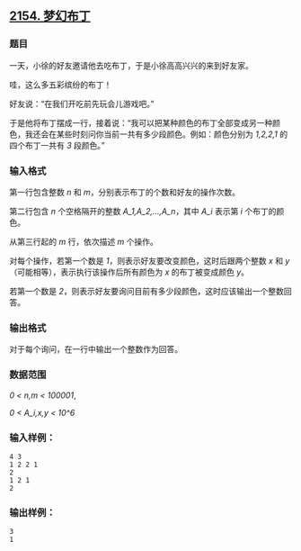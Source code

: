 ## [2154. 梦幻布丁](https://www.acwing.com/problem/content/2156/)

### 题目

一天，小徐的好友邀请他去吃布丁，于是小徐高高兴兴的来到好友家。

哇，这么多五彩缤纷的布丁！

好友说：“在我们开吃前先玩会儿游戏吧。”

于是他将布丁摆成一行，接着说：“我可以把某种颜色的布丁全部变成另一种颜色，我还会在某些时刻问你当前一共有多少段颜色。例如：颜色分别为 *1,2,2,1* 的四个布丁一共有 *3* 段颜色。”

### 输入格式

第一行包含整数 *n* 和 *m*，分别表示布丁的个数和好友的操作次数。

第二行包含 *n* 个空格隔开的整数 *A_1,A_2,…,A_n*，其中 *A_i* 表示第 *i* 个布丁的颜色。

从第三行起的 *m* 行，依次描述 *m* 个操作。

对每个操作，若第一个数是 *1*，则表示好友要改变颜色，这时后跟两个整数 *x* 和 *y*（可能相等），表示执行该操作后所有颜色为 *x* 的布丁被变成颜色 *y*。

若第一个数是 *2*，则表示好友要询问目前有多少段颜色，这时应该输出一个整数回答。

### 输出格式

对于每个询问，在一行中输出一个整数作为回答。

### 数据范围

*0 < n,m < 100001*,

*0 < A_i,x,y < 10^6*

### 输入样例：

```
4 3
1 2 2 1
2
1 2 1
2
```

### 输出样例：

```
3
1
```
